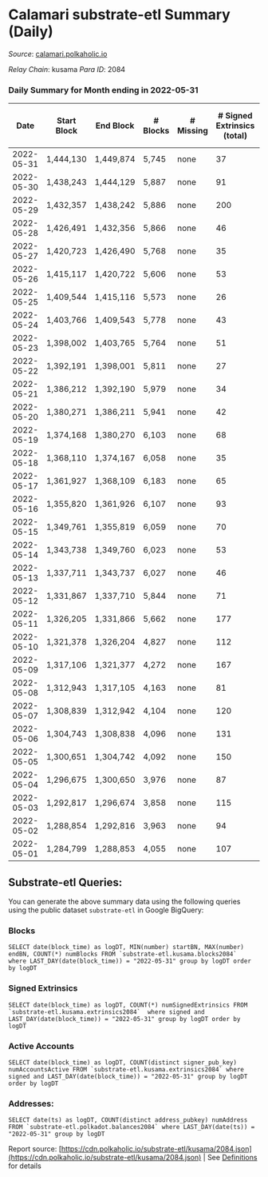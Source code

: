 # Calamari substrate-etl Summary (Daily)

_Source_: [calamari.polkaholic.io](https://calamari.polkaholic.io)

*Relay Chain*: kusama
*Para ID*: 2084



### Daily Summary for Month ending in 2022-05-31


| Date | Start Block | End Block | # Blocks | # Missing | # Signed Extrinsics (total) | # Active Accounts | # Addresses with Balances | # Events | # Transfers | # XCM Transfers In | # XCM Transfers Out |
| ---- | ----------- | --------- | -------- | --------- | --------------------------- | ----------------- | ------------------------- | -------- | ----------- | ------------------ | ------------------- |
| 2022-05-31 | 1,444,130 | 1,449,874 | 5,745 | none  | 37 | 28 | 23,205 | 11,720 | 20 ($8,879.39) |   |   |
| 2022-05-30 | 1,438,243 | 1,444,129 | 5,887 | none  | 91 | 41 | 23,200 | 12,358 | 65 ($63,661.43) | 1 ($0.02) |   |
| 2022-05-29 | 1,432,357 | 1,438,242 | 5,886 | none  | 200 | 99 | 23,189 | 12,976 | 106 ($31,894.64) |   |   |
| 2022-05-28 | 1,426,491 | 1,432,356 | 5,866 | none  | 46 | 28 | 23,180 | 12,019 | 24 ($21,059.62) |   |   |
| 2022-05-27 | 1,420,723 | 1,426,490 | 5,768 | none  | 35 | 26 | 23,178 | 11,807 | 16 ($150,827.16) | 4 ($0.66) |   |
| 2022-05-26 | 1,415,117 | 1,420,722 | 5,606 | none  | 53 | 32 | 23,170 | 11,558 | 27 ($18,157.04) |   |   |
| 2022-05-25 | 1,409,544 | 1,415,116 | 5,573 | none  | 26 | 18 | 23,166 | 11,320 | 11 ($7,680.44) |   |   |
| 2022-05-24 | 1,403,766 | 1,409,543 | 5,778 | none  | 43 | 22 | 23,163 | 11,837 | 21 ($4,572.85) |   |   |
| 2022-05-23 | 1,398,002 | 1,403,765 | 5,764 | none  | 51 | 26 | 23,160 | 11,828 | 14 ($6,715.85) |   |   |
| 2022-05-22 | 1,392,191 | 1,398,001 | 5,811 | none  | 27 | 20 | 23,158 | 11,791 | 16 ($20,262.12) |   |   |
| 2022-05-21 | 1,386,212 | 1,392,190 | 5,979 | none  | 34 | 24 | 23,156 | 12,170 | 22 ($6,403.82) |   |   |
| 2022-05-20 | 1,380,271 | 1,386,211 | 5,941 | none  | 42 | 28 | 23,153 | 12,144 | 22 ($2,832.51) |   |   |
| 2022-05-19 | 1,374,168 | 1,380,270 | 6,103 | none  | 68 | 40 | 23,150 | 12,629 | 36 ($9,164.70) |   |   |
| 2022-05-18 | 1,368,110 | 1,374,167 | 6,058 | none  | 35 | 24 | 23,144 | 12,337 | 18 ($3,959.34) |   |   |
| 2022-05-17 | 1,361,927 | 1,368,109 | 6,183 | none  | 65 | 44 | 23,141 | 12,789 | 36 ($18,558.58) | 3 ($1.10) |   |
| 2022-05-16 | 1,355,820 | 1,361,926 | 6,107 | none  | 93 | 61 | 23,136 | 12,794 | 58 ($27,039.34) |   |   |
| 2022-05-15 | 1,349,761 | 1,355,819 | 6,059 | none  | 70 | 41 | 23,127 | 12,554 | 49 ($39,083.28) |   |   |
| 2022-05-14 | 1,343,738 | 1,349,760 | 6,023 | none  | 53 | 30 | 23,123 | 12,378 | 27 ($28,143.93) |   |   |
| 2022-05-13 | 1,337,711 | 1,343,737 | 6,027 | none  | 46 | 28 | 23,121 | 12,340 | 36 ($19,105.16) |   |   |
| 2022-05-12 | 1,331,867 | 1,337,710 | 5,844 | none  | 71 | 31 | 23,116 | 12,187 | 50 ($463,599.24) | 7 ($2.84) |   |
| 2022-05-11 | 1,326,205 | 1,331,866 | 5,662 | none  | 177 | 68 | 23,107 | 12,409 | 138 ($251,591.95) |   |   |
| 2022-05-10 | 1,321,378 | 1,326,204 | 4,827 | none  | 112 | 62 | 23,095 | 10,393 | 61 ($47,651.77) |   |   |
| 2022-05-09 | 1,317,106 | 1,321,377 | 4,272 | none  | 167 | 70 | 23,086 | 9,571 | 40 ($39,841.87) |   |   |
| 2022-05-08 | 1,312,943 | 1,317,105 | 4,163 | none  | 81 | 36 | 23,080 | 8,832 | 43 ($46,233.16) |   |   |
| 2022-05-07 | 1,308,839 | 1,312,942 | 4,104 | none  | 120 | 67 | 23,069 | 8,950 | 58 ($40,497.48) |   |   |
| 2022-05-06 | 1,304,743 | 1,308,838 | 4,096 | none  | 131 | 69 | 23,062 | 9,028 | 50 ($56,195.05) |   |   |
| 2022-05-05 | 1,300,651 | 1,304,742 | 4,092 | none  | 150 | 68 | 23,055 | 9,100 | 40 ($56,297.56) |   |   |
| 2022-05-04 | 1,296,675 | 1,300,650 | 3,976 | none  | 87 | 55 | 23,052 | 8,491 | 48 ($27,895.47) |   |   |
| 2022-05-03 | 1,292,817 | 1,296,674 | 3,858 | none  | 115 | 59 | 23,046 | 8,443 | 68 ($84,984.25) |   |   |
| 2022-05-02 | 1,288,854 | 1,292,816 | 3,963 | none  | 94 | 51 | 23,029 | 8,490 | 45 ($728,972.97) |   |   |
| 2022-05-01 | 1,284,799 | 1,288,853 | 4,055 | none  | 107 | 57 | 23,027 | 8,767 | 74 ($114,175.68) |   |   |

## Substrate-etl Queries:
You can generate the above summary data using the following queries using the public dataset `substrate-etl` in Google BigQuery:


### Blocks
```
SELECT date(block_time) as logDT, MIN(number) startBN, MAX(number) endBN, COUNT(*) numBlocks FROM `substrate-etl.kusama.blocks2084`  where LAST_DAY(date(block_time)) = "2022-05-31" group by logDT order by logDT
```


### Signed Extrinsics
```
SELECT date(block_time) as logDT, COUNT(*) numSignedExtrinsics FROM `substrate-etl.kusama.extrinsics2084`  where signed and LAST_DAY(date(block_time)) = "2022-05-31" group by logDT order by logDT
```


### Active Accounts
```
SELECT date(block_time) as logDT, COUNT(distinct signer_pub_key) numAccountsActive FROM `substrate-etl.kusama.extrinsics2084` where signed and LAST_DAY(date(block_time)) = "2022-05-31" group by logDT order by logDT
```


### Addresses:
```
SELECT date(ts) as logDT, COUNT(distinct address_pubkey) numAddress FROM `substrate-etl.polkadot.balances2084` where LAST_DAY(date(ts)) = "2022-05-31" group by logDT
```



Report source: [https://cdn.polkaholic.io/substrate-etl/kusama/2084.json](https://cdn.polkaholic.io/substrate-etl/kusama/2084.json) | See [Definitions](/DEFINITIONS.md) for details

